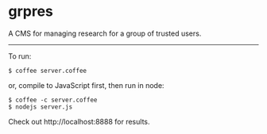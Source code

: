 grpres
======

A CMS for managing research for a group of trusted users.

------
To run:

    $ coffee server.coffee

or, compile to JavaScript first, then run in node:

    $ coffee -c server.coffee
    $ nodejs server.js

Check out http://localhost:8888 for results.


